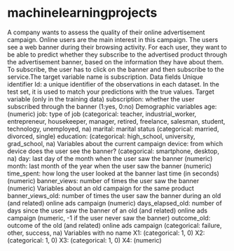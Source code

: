 # machinelearningprojects
A company wants to assess the quality of their online advertisement campaign. Online users are the main interest in this campaign. The users see a web banner during their browsing activity. For each user, they want to be able to predict whether they subscribe to the advertised product through the advertisement banner, based on the information they have about them. To subscribe, the user has to click on the banner and then subscribe to the service.The target variable name is subscription.
Data fields
Unique identifier
Id: a unique identifier of the observations in each dataset. In the test set, it is used to match your predictions with the true values.
Target variable (only in the training data)
subscription: whether the user subscribed through the banner (1:yes, 0:no)
Demographic variables
age: (numeric)
job: type of job (categorical: teacher, industrial_worker, entrepreneur, housekeeper, manager, retired, freelance, salesman, student, technology, unemployed, na)
marital: marital status (categorical: married, divorced, single)
education: (categorical: high_school, university, grad_school, na)
Variables about the current campaign
device: from which device does the user see the banner? (categorical: smartphone, desktop, na)
day: last day of the month when the user saw the banner (numeric)
month: last month of the year when the user saw the banner (numeric)
time_spent: how long the user looked at the banner last time (in seconds) (numeric)
banner_views: number of times the user saw the banner (numeric)
Variables about an old campaign for the same product
banner_views_old: number of times the user saw the banner during an old (and related) online ads campaign (numeric)
days_elapsed_old: number of days since the user saw the banner of an old (and related) online ads campaign (numeric, -1 if the user never saw the banner)
outcome_old: outcome of the old (and related) online ads campaign (categorical: failure, other, success, na)
Variables with no name
X1: (categorical: 1, 0)
X2: (categorical: 1, 0)
X3: (categorical: 1, 0)
X4: (numeric)
